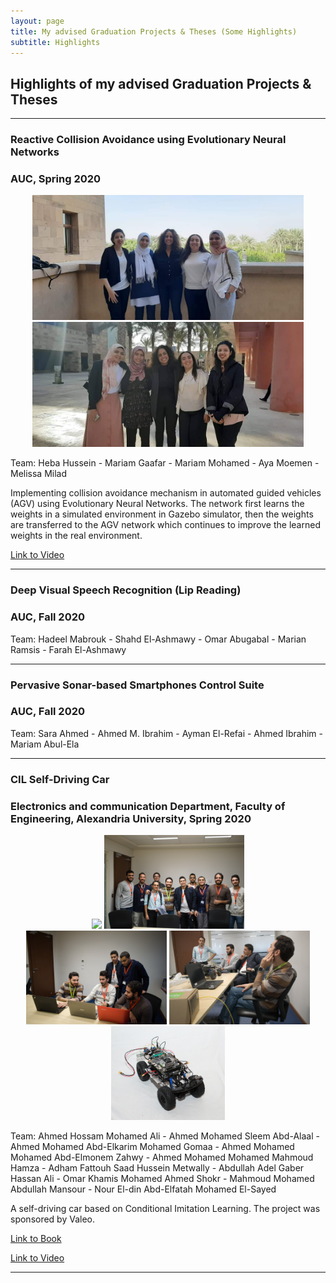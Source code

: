 ```yaml
---
layout: page
title: My advised Graduation Projects & Theses (Some Highlights)
subtitle: Highlights
---
```


## Highlights of my advised Graduation Projects & Theses

-----------------------------------

### Reactive Collision Avoidance using Evolutionary Neural Networks

### AUC, Spring 2020

<center>
<img src="GPs/AUC20-GANN_Car_1.jpeg" height="200">
<img src="GPs/AUC20-GANN_Car_2.jpeg" height="200">
</center>

Team: Heba Hussein - Mariam Gaafar - Mariam Mohamed - Aya Moemen - Melissa Milad


Implementing collision avoidance mechanism in automated guided vehicles (AGV) using Evolutionary Neural Networks. The network first learns the weights in a simulated environment in Gazebo simulator, then the weights are transferred to the AGV network which continues to improve the learned weights in the real environment. 

[Link to Video](https://www.youtube.com/watch?v=QI_payyxkng)

-----------------------------------

### Deep Visual Speech Recognition (Lip Reading)

### AUC, Fall 2020

Team: Hadeel Mabrouk - Shahd El-Ashmawy - Omar Abugabal - Marian Ramsis - Farah El-Ashmawy 

-----------------------------------

### Pervasive Sonar-based Smartphones Control Suite

### AUC, Fall 2020

Team: Sara Ahmed - Ahmed M. Ibrahim - Ayman El-Refai - Ahmed Ibrahim - Mariam Abul-Ela 

-----------------------------------

### CIL Self-Driving Car

### Electronics and communication Department, Faculty of Engineering, Alexandria University, Spring 2020

<center>
<img src="GPs/Alex_SelfDrive_2019_1.jpg" height="150">
<img src="GPs/Alex_SelfDrive_2019_2.jpg" height="150">
</center>

<center>
<img src="GPs/Alex_SelfDrive_2019_3.jpg" height="150">
<img src="GPs/Alex_SelfDrive_2019_4.jpg" height="150">
<img src="GPs/Alex_SelfDrive_2019_5.jpg" height="150">
</center>

Team: Ahmed Hossam Mohamed Ali - Ahmed Mohamed Sleem Abd-Alaal - Ahmed Mohamed Abd-Elkarim Mohamed Gomaa - Ahmed Mohamed Mohamed Abd-Elmonem Zahwy - Ahmed Mohamed Mohamed Mahmoud Hamza - Adham Fattouh Saad Hussein Metwally - Abdullah Adel Gaber Hassan Ali - Omar Khamis Mohamed Ahmed Shokr - Mahmoud Mohamed Abdullah Mansour - Nour El-din Abd-Elfatah Mohamed El-Sayed

A self-driving car based on Conditional Imitation Learning. The project was sponsored by Valeo.

[Link to Book](https://drive.google.com/file/d/1gwFsM2j0LD8De2MsG0oRhf2om11WxQE7/view?usp=sharing)

[Link to Video](https://www.youtube.com/watch?v=4CmXf6s6GtM)

-----------------------------------